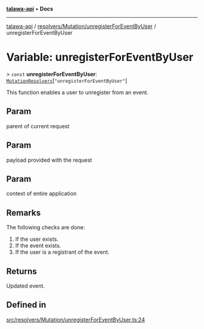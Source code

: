 [**talawa-api**](../../../../README.md) • **Docs**

***

[talawa-api](../../../../modules.md) / [resolvers/Mutation/unregisterForEventByUser](../README.md) / unregisterForEventByUser

# Variable: unregisterForEventByUser

\> `const` **unregisterForEventByUser**: [`MutationResolvers`](../../../../types/generatedGraphQLTypes/type-aliases/MutationResolvers.md)\[`"unregisterForEventByUser"`\]

This function enables a user to unregister from an event.

## Param

parent of current request

## Param

payload provided with the request

## Param

context of entire application

## Remarks

The following checks are done:
1. If the user exists.
2. If the event exists.
3. If the user is a registrant of the event.

## Returns

Updated event.

## Defined in

[src/resolvers/Mutation/unregisterForEventByUser.ts:24](https://github.com/PalisadoesFoundation/talawa-api/blob/92443bb6a5ff3ed66457149a509401986a82e570/src/resolvers/Mutation/unregisterForEventByUser.ts#L24)
